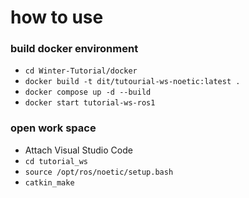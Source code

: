 # how to use
### build docker environment
- `cd Winter-Tutorial/docker`
- `docker build -t dit/tutourial-ws-noetic:latest .`
- `docker compose up -d --build`
- `docker start tutorial-ws-ros1`
### open work space
- Attach Visual Studio Code
- `cd tutorial_ws`
- `source /opt/ros/noetic/setup.bash`
- `catkin_make`